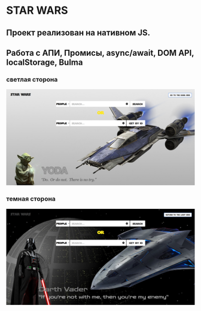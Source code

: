
# STAR WARS

## Проект реализован на нативном JS. 
## Работа с АПИ, Промисы, async/await, DOM API, localStorage, Bulma

### светлая сторона
![](readme-assets/light.png)

### темная сторона
![](readme-assets/dark.png)